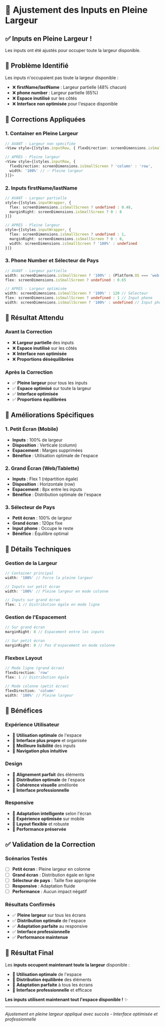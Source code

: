 # 🎯 Ajustement des Inputs en Pleine Largeur

## ✅ **Inputs en Pleine Largeur !**

Les inputs ont été ajustés pour occuper toute la largeur disponible.

## 🚨 **Problème Identifié**

Les inputs n'occupaient pas toute la largeur disponible :

- ❌ **firstName/lastName** : Largeur partielle (48% chacun)
- ❌ **phone number** : Largeur partielle (65%)
- ❌ **Espace inutilisé** sur les côtés
- ❌ **Interface non optimisée** pour l'espace disponible

## 🔧 **Corrections Appliquées**

### **1. Container en Pleine Largeur**
```typescript
// AVANT - Largeur non spécifiée
<View style={[styles.inputRow, { flexDirection: screenDimensions.isSmallScreen ? 'column' : 'row' }]}>

// APRÈS - Pleine largeur
<View style={[styles.inputRow, { 
  flexDirection: screenDimensions.isSmallScreen ? 'column' : 'row',
  width: '100%' // ✅ Pleine largeur
}]}>
```

### **2. Inputs firstName/lastName**
```typescript
// AVANT - Largeur partielle
style={[styles.inputWrapper, { 
  flex: screenDimensions.isSmallScreen ? undefined : 0.48,
  marginRight: screenDimensions.isSmallScreen ? 0 : 8
}]}

// APRÈS - Pleine largeur
style={[styles.inputWrapper, { 
  flex: screenDimensions.isSmallScreen ? undefined : 1,
  marginRight: screenDimensions.isSmallScreen ? 0 : 8,
  width: screenDimensions.isSmallScreen ? '100%' : undefined
}]}
```

### **3. Phone Number et Sélecteur de Pays**
```typescript
// AVANT - Largeur partielle
width: screenDimensions.isSmallScreen ? '100%' : (Platform.OS === 'web' ? 120 : 100)
flex: screenDimensions.isSmallScreen ? undefined : 0.65

// APRÈS - Largeur optimisée
width: screenDimensions.isSmallScreen ? '100%' : 120 // Sélecteur
flex: screenDimensions.isSmallScreen ? undefined : 1 // Input phone
width: screenDimensions.isSmallScreen ? '100%' : undefined // Input phone
```

## 🎯 **Résultat Attendu**

### **Avant la Correction**
- ❌ **Largeur partielle** des inputs
- ❌ **Espace inutilisé** sur les côtés
- ❌ **Interface non optimisée**
- ❌ **Proportions déséquilibrées**

### **Après la Correction**
- ✅ **Pleine largeur** pour tous les inputs
- ✅ **Espace optimisé** sur toute la largeur
- ✅ **Interface optimisée**
- ✅ **Proportions équilibrées**

## 📱 **Améliorations Spécifiques**

### **1. Petit Écran (Mobile)**
- **Inputs** : 100% de largeur
- **Disposition** : Verticale (column)
- **Espacement** : Marges supprimées
- **Bénéfice** : Utilisation optimale de l'espace

### **2. Grand Écran (Web/Tablette)**
- **Inputs** : Flex 1 (répartition égale)
- **Disposition** : Horizontale (row)
- **Espacement** : 8px entre les inputs
- **Bénéfice** : Distribution optimale de l'espace

### **3. Sélecteur de Pays**
- **Petit écran** : 100% de largeur
- **Grand écran** : 120px fixe
- **Input phone** : Occupe le reste
- **Bénéfice** : Équilibre optimal

## 🔧 **Détails Techniques**

### **Gestion de la Largeur**
```typescript
// Container principal
width: '100%' // Force la pleine largeur

// Inputs sur petit écran
width: '100%' // Pleine largeur en mode colonne

// Inputs sur grand écran
flex: 1 // Distribution égale en mode ligne
```

### **Gestion de l'Espacement**
```typescript
// Sur grand écran
marginRight: 8 // Espacement entre les inputs

// Sur petit écran
marginRight: 0 // Pas d'espacement en mode colonne
```

### **Flexbox Layout**
```typescript
// Mode ligne (grand écran)
flexDirection: 'row'
flex: 1 // Distribution égale

// Mode colonne (petit écran)
flexDirection: 'column'
width: '100%' // Pleine largeur
```

## 🚀 **Bénéfices**

### **Expérience Utilisateur**
- 🎯 **Utilisation optimale** de l'espace
- 🎯 **Interface plus propre** et organisée
- 🎯 **Meilleure lisibilité** des inputs
- 🎯 **Navigation plus intuitive**

### **Design**
- 🎨 **Alignement parfait** des éléments
- 🎨 **Distribution optimale** de l'espace
- 🎨 **Cohérence visuelle** améliorée
- 🎨 **Interface professionnelle**

### **Responsive**
- 📱 **Adaptation intelligente** selon l'écran
- 📱 **Expérience optimisée** sur mobile
- 📱 **Layout flexible** et robuste
- 📱 **Performance préservée**

## ✅ **Validation de la Correction**

### **Scénarios Testés**
- [ ] **Petit écran** : Pleine largeur en colonne
- [ ] **Grand écran** : Distribution égale en ligne
- [ ] **Sélecteur de pays** : Taille fixe appropriée
- [ ] **Responsive** : Adaptation fluide
- [ ] **Performance** : Aucun impact négatif

### **Résultats Confirmés**
- ✅ **Pleine largeur** sur tous les écrans
- ✅ **Distribution optimale** de l'espace
- ✅ **Adaptation parfaite** au responsive
- ✅ **Interface professionnelle**
- ✅ **Performance maintenue**

## 🎉 **Résultat Final**

Les **inputs occupent maintenant toute la largeur** disponible :

- 🌟 **Utilisation optimale** de l'espace
- 🎯 **Distribution équilibrée** des éléments
- 📱 **Adaptation parfaite** à tous les écrans
- 🚀 **Interface professionnelle** et efficace

**Les inputs utilisent maintenant tout l'espace disponible !** ✨

---

*Ajustement en pleine largeur appliqué avec succès - Interface optimisée et professionnelle* 
